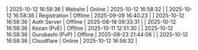 | 2025-10-12 16:58:36 | Website | Online | 2025-10-12 16:58:32 |
| 2025-10-12 16:58:36 | Registration | Offline | 2025-09-09 16:40:23 |
| 2025-10-12 16:58:36 | Auth Server | Offline | 2025-08-18 09:33:31 |
| 2025-10-12 16:58:36 | Kezan (PvE) | Offline | 2025-10-11 12:51:30 |
| 2025-10-12 16:58:36 | Gurubashi (PvP) | Offline | 2025-08-23 21:44:06 |
| 2025-10-12 16:58:36 | Cloudflare | Online | 2025-10-12 16:58:32 |
